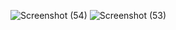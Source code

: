 ![Screenshot (54)](https://github.com/727722eucy025/React-727722eucy025-CC1/assets/151622576/454e5644-824c-4d26-a4ba-884c75ae5e14)
![Screenshot (53)](https://github.com/727722eucy025/React-727722eucy025-CC1/assets/151622576/0e38c8dc-716e-444d-bee1-0b070d23cb6e)
